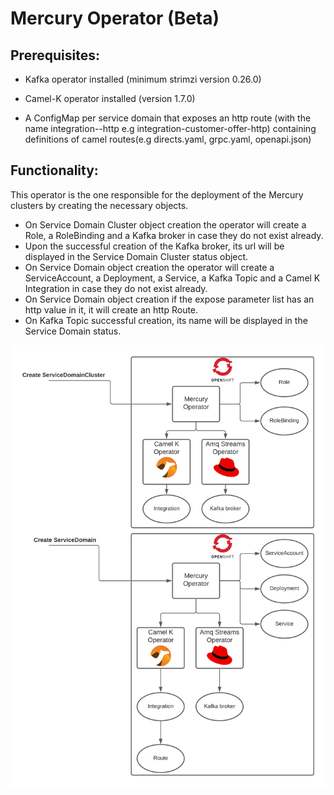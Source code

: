 # Mercury Operator (Beta)
## Prerequisites:

- Kafka operator installed (minimum strimzi version 0.26.0)

- Camel-K operator installed (version 1.7.0)

- A ConfigMap per service domain that exposes an http route
(with the name integration-<service-domain-name>-http e.g integration-customer-offer-http)
containing definitions of camel routes(e.g directs.yaml, grpc.yaml, openapi.json)

## Functionality:
This operator is the one responsible for the deployment of the Mercury clusters by creating the necessary objects.
* On Service Domain Cluster object creation the operator will create a Role, a RoleBinding and a Kafka broker in case they do not exist already.
* Upon the successful creation of the Kafka broker, its url will be displayed in the Service Domain Cluster status object.
* On Service Domain object creation the operator will create a ServiceAccount, a Deployment, a Service, a Kafka Topic and a Camel K Integration in case they do not exist already.
* On Service Domain object creation if the expose parameter list has an http value in it, it will create an http Route.
* On Kafka Topic successful creation, its name will be displayed in the Service Domain status.

![Mercury Operator System](images/mercury-operator.png)
